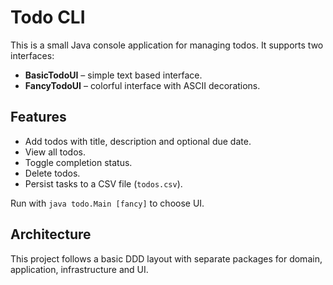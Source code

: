 # Todo CLI

This is a small Java console application for managing todos. It supports two interfaces:

- **BasicTodoUI** – simple text based interface.
- **FancyTodoUI** – colorful interface with ASCII decorations.

## Features

- Add todos with title, description and optional due date.
- View all todos.
- Toggle completion status.
- Delete todos.
- Persist tasks to a CSV file (`todos.csv`).

Run with `java todo.Main [fancy]` to choose UI.

## Architecture
This project follows a basic DDD layout with separate packages for domain, application, infrastructure and UI.
